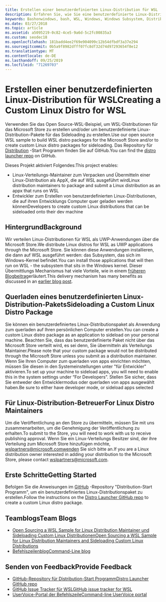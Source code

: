 ```yaml
---
title: Erstellen einer benutzerdefinierten Linux-Distribution für WSL
description: Erfahren Sie, wie Sie eine benutzerdefinierte Linux-Distribution für das Windows-Subsystem für Linux erstellen.
keywords: Bashonwindows, bash, WSL, Windows, Windows Subsystem, Distribution, Custom
ms.date: 03/27/2018
ms.topic: article
ms.assetid: a5095219-0c82-4ce5-9a6d-5c2fc00835a3
ms.custom: seodec18
ms.openlocfilehash: 181badd4ee2f69e904099c12b54dfbdf3a37e294
ms.sourcegitcommit: 0b5a9f8982dfff07fc8df32d74d97293654f8e12
ms.translationtype: MT
ms.contentlocale: de-DE
ms.lasthandoff: 09/25/2019
ms.locfileid: "71269703"
---
```

# <a name="creating-a-custom-linux-distro-for-wsl"></a><span data-ttu-id="8973b-104">Erstellen einer benutzerdefinierten Linux-Distribution für WSL</span><span class="sxs-lookup"><span data-stu-id="8973b-104">Creating a Custom Linux Distro for WSL</span></span>

<span data-ttu-id="8973b-105">Verwenden Sie das Open Source-WSL-Beispiel, um WSL-Distributionen für das Microsoft Store zu erstellen und/oder um benutzerdefinierte Linux-Distribution-Pakete für das Sideloading zu erstellen.</span><span class="sxs-lookup"><span data-stu-id="8973b-105">Use our open source WSL sample to build WSL distro packages for the Microsoft Store and/or to create custom Linux distro packages for sideloading.</span></span> <span data-ttu-id="8973b-106">Das Repository für [Distribution](https://github.com/Microsoft/WSL-DistroLauncher) -Start Programm finden Sie auf GitHub.</span><span class="sxs-lookup"><span data-stu-id="8973b-106">You can find the [distro launcher repo](https://github.com/Microsoft/WSL-DistroLauncher) on GitHub.</span></span>

<span data-ttu-id="8973b-107">Dieses Projekt aktiviert Folgendes:</span><span class="sxs-lookup"><span data-stu-id="8973b-107">This project enables:</span></span>
* <span data-ttu-id="8973b-108">Linux-Verteilungs-Maintainer zum Verpacken und Übermitteln einer Linux-Distribution als AppX, die auf WSL ausgeführt wird</span><span class="sxs-lookup"><span data-stu-id="8973b-108">Linux distribution maintainers to package and submit a Linux distribution as an appx that runs on WSL</span></span>
* <span data-ttu-id="8973b-109">Entwickler zum Erstellen von benutzerdefinierten Linux-Distributionen, die auf ihren Entwicklungs Computer quer geladen werden können</span><span class="sxs-lookup"><span data-stu-id="8973b-109">Developers to create custom Linux distributions that can be sideloaded onto their dev machine</span></span>

## <a name="background"></a><span data-ttu-id="8973b-110">Hintergrund</span><span class="sxs-lookup"><span data-stu-id="8973b-110">Background</span></span>
<span data-ttu-id="8973b-111">Wir verteilen Linux-Distributionen für WSL als UWP-Anwendungen über die Microsoft Store.</span><span class="sxs-lookup"><span data-stu-id="8973b-111">We distribute Linux distros for WSL as UWP applications through the Microsoft Store.</span></span> <span data-ttu-id="8973b-112">Sie können diese Anwendungen installieren, die dann auf WSL ausgeführt werden: das Subsystem, das sich im Windows-Kernel befindet.</span><span class="sxs-lookup"><span data-stu-id="8973b-112">You can install those applications that will then run on WSL - the subsystem that sits in the Windows kernel.</span></span> <span data-ttu-id="8973b-113">Dieser Übermittlungs Mechanismus hat viele Vorteile, wie in einem [früheren Blogbeitrag](https://blogs.msdn.microsoft.com/commandline/2017/07/10/ubuntu-now-available-from-the-windows-store/)erläutert.</span><span class="sxs-lookup"><span data-stu-id="8973b-113">This delivery mechanism has many benefits as discussed in an [earlier blog post](https://blogs.msdn.microsoft.com/commandline/2017/07/10/ubuntu-now-available-from-the-windows-store/).</span></span>

## <a name="sideloading-a-custom-linux-distro-package"></a><span data-ttu-id="8973b-114">Querladen eines benutzerdefinierten Linux-Distribution-Pakets</span><span class="sxs-lookup"><span data-stu-id="8973b-114">Sideloading a Custom Linux Distro Package</span></span>
<span data-ttu-id="8973b-115">Sie können ein benutzerdefiniertes Linux-Distributionspaket als Anwendung zum querladen auf Ihren persönlichen Computer erstellen.</span><span class="sxs-lookup"><span data-stu-id="8973b-115">You can create a custom Linux distro package as an application to sideload on your personal machine.</span></span> <span data-ttu-id="8973b-116">Beachten Sie, dass das benutzerdefinierte Paket nicht über das Microsoft Store verteilt wird, es sei denn, Sie übermitteln als Verteilungs Maintainer.</span><span class="sxs-lookup"><span data-stu-id="8973b-116">Please note that your custom package would not be distributed through the Microsoft Store unless you submit as a distribution maintainer.</span></span>
<span data-ttu-id="8973b-117">Wenn Sie Ihren Computer zum querladen von apps einrichten möchten, müssen Sie diesen in den Systemeinstellungen unter "für Entwickler" aktivieren.</span><span class="sxs-lookup"><span data-stu-id="8973b-117">To set up your machine to sideload apps, you will need to enable this in the system settings under “For Developers”.</span></span>  <span data-ttu-id="8973b-118">Stellen Sie sicher, dass Sie entweder den Entwicklermodus oder querladen von apps ausgewählt haben.</span><span class="sxs-lookup"><span data-stu-id="8973b-118">Be sure to either have developer mode, or sideload apps selected</span></span>

## <a name="for-linux-distro-maintainers"></a><span data-ttu-id="8973b-119">Für Linux-Distribution-Betreuer</span><span class="sxs-lookup"><span data-stu-id="8973b-119">For Linux Distro Maintainers</span></span>
<span data-ttu-id="8973b-120">Um die Veröffentlichung an den Store zu übermitteln, müssen Sie mit uns zusammenarbeiten, um die Genehmigung der Veröffentlichung zu erhalten.</span><span class="sxs-lookup"><span data-stu-id="8973b-120">To submit to the Store, you will need to work with us to receive publishing approval.</span></span> <span data-ttu-id="8973b-121">Wenn Sie ein Linux-Verteilungs Besitzer sind, der ihre Verteilung zum Microsoft Store hinzufügen möchte, wslpartners@microsoft.comwenden Sie sich bitte an.</span><span class="sxs-lookup"><span data-stu-id="8973b-121">If you are a Linux distribution owner interested in adding your distribution to the Microsoft Store, please contact wslpartners@microsoft.com.</span></span>

## <a name="getting-started"></a><span data-ttu-id="8973b-122">Erste Schritte</span><span class="sxs-lookup"><span data-stu-id="8973b-122">Getting Started</span></span>
<span data-ttu-id="8973b-123">Befolgen Sie die Anweisungen im [GitHub](https://github.com/Microsoft/WSL-DistroLauncher) -Repository "Distribution-Start Programm", um ein benutzerdefiniertes Linux-Distributionspaket zu erstellen.</span><span class="sxs-lookup"><span data-stu-id="8973b-123">Follow the instructions on the [Distro Launcher GitHub repo](https://github.com/Microsoft/WSL-DistroLauncher) to create a custom Linux distro package.</span></span>

 
## <a name="team-blogs"></a><span data-ttu-id="8973b-124">Teamblogs</span><span class="sxs-lookup"><span data-stu-id="8973b-124">Team Blogs</span></span>
*  [<span data-ttu-id="8973b-125">Open Sourcing a WSL Sample for Linux Distribution Maintainer und Sideloading Custom Linux Distributionen</span><span class="sxs-lookup"><span data-stu-id="8973b-125">Open Sourcing a WSL Sample for Linux Distribution Maintainers and Sideloading Custom Linux Distributions</span></span>](https://blogs.msdn.microsoft.com/commandline/2018/03/26/wsl-distro-launcher/)
* [<span data-ttu-id="8973b-126">Befehlszeilenblog</span><span class="sxs-lookup"><span data-stu-id="8973b-126">Command-Line blog</span></span>](https://blogs.msdn.microsoft.com/commandline/)

## <a name="provide-feedback"></a><span data-ttu-id="8973b-127">Senden von Feedback</span><span class="sxs-lookup"><span data-stu-id="8973b-127">Provide Feedback</span></span>
* [<span data-ttu-id="8973b-128">GitHub-Repository für Distribution-Start Programm</span><span class="sxs-lookup"><span data-stu-id="8973b-128">Distro Launcher GitHub repo</span></span>](https://github.com/Microsoft/WSL-DistroLauncher)
* [<span data-ttu-id="8973b-129">GitHub Issue Tracker für WSL</span><span class="sxs-lookup"><span data-stu-id="8973b-129">GitHub issue tracker for WSL</span></span>](https://github.com/Microsoft/BashOnWindows/issues)
* [<span data-ttu-id="8973b-130">UserVoice-Portal der Befehlszeile</span><span class="sxs-lookup"><span data-stu-id="8973b-130">Command-line UserVoice portal</span></span>](https://wpdev.uservoice.com/forums/266908-command-prompt-console-bash-on-ubuntu-on-windo/category/161892-bash)
